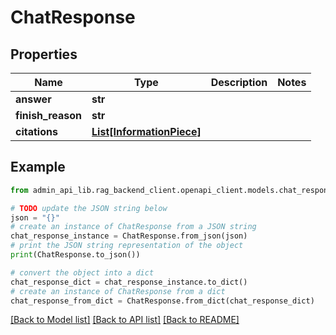 # ChatResponse



## Properties

Name | Type | Description | Notes
------------ | ------------- | ------------- | -------------
**answer** | **str** |  | 
**finish_reason** | **str** |      | 
**citations** | [**List[InformationPiece]**](InformationPiece.md) |  | 

## Example

```python
from admin_api_lib.rag_backend_client.openapi_client.models.chat_response import ChatResponse

# TODO update the JSON string below
json = "{}"
# create an instance of ChatResponse from a JSON string
chat_response_instance = ChatResponse.from_json(json)
# print the JSON string representation of the object
print(ChatResponse.to_json())

# convert the object into a dict
chat_response_dict = chat_response_instance.to_dict()
# create an instance of ChatResponse from a dict
chat_response_from_dict = ChatResponse.from_dict(chat_response_dict)
```
[[Back to Model list]](../README.md#documentation-for-models) [[Back to API list]](../README.md#documentation-for-api-endpoints) [[Back to README]](../README.md)


